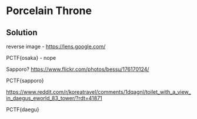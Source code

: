 # Porcelain Throne

## Solution

reverse image - https://lens.google.com/

PCTF{osaka} - nope

Sapporo?
https://www.flickr.com/photos/bessu/176170124/

PCTF{sapporo}

https://www.reddit.com/r/koreatravel/comments/1dqagnl/toilet_with_a_view_in_daegus_eworld_83_tower/?rdt=41871

PCTF{daegu}
